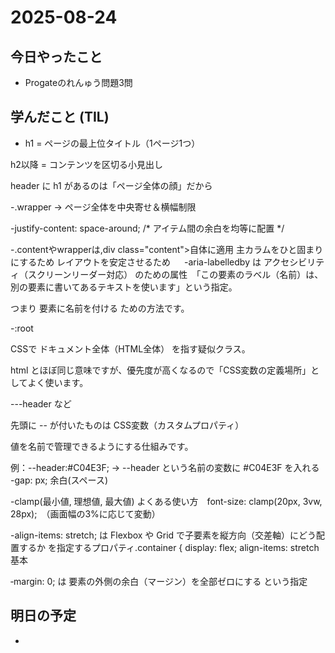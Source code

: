 # 2025-08-24

## 今日やったこと
- Progateのれんゅう問題3問

## 学んだこと (TIL)
- h1 = ページの最上位タイトル（1ページ1つ）

h2以降 = コンテンツを区切る小見出し

header に h1 があるのは「ページ全体の顔」だから

-.wrapper → ページ全体を中央寄せ＆横幅制限

-justify-content: space-around; /* アイテム間の余白を均等に配置 */

-.contentやwrapperは,div class="content">自体に適用 主カラムをひと固まりにするため レイアウトを安定させるため
　
-aria-labelledby は アクセシビリティ（スクリーンリーダー対応） のための属性　「この要素のラベル（名前）は、別の要素に書いてあるテキストを使います」という指定。

つまり 要素に名前を付ける ための方法です。

-:root

CSSで ドキュメント全体（HTML全体） を指す疑似クラス。

html とほぼ同じ意味ですが、優先度が高くなるので「CSS変数の定義場所」としてよく使います。

---header など

先頭に -- が付いたものは CSS変数（カスタムプロパティ）

値を名前で管理できるようにする仕組みです。

例：--header:#C04E3F; → --header という名前の変数に #C04E3F を入れる
-gap:  px; 余白(スペース)

-clamp(最小値, 理想値, 最大値)  よくある使い方　font-size: clamp(20px, 3vw, 28px);　（画面幅の3%に応じて変動）

-align-items: stretch; は Flexbox や Grid で子要素を縦方向（交差軸）にどう配置するか を指定するプロパティ.container {
  display: flex;
  align-items: stretch　基本

‐margin: 0; は 要素の外側の余白（マージン）を全部ゼロにする という指定









## 明日の予定
-